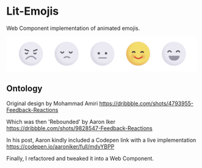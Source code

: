 # Lit-Emojis
Web Component implementation of animated emojis.

![Output as GIF](./demo.gif)

## Ontology
Original design by Mohammad Amiri
https://dribbble.com/shots/4793955-Feedback-Reactions

Which was then 'Rebounded' by Aaron Iker
https://dribbble.com/shots/9828547-Feedback-Reactions

In his post, Aaron kindly included a Codepen link with a live implementation
https://codepen.io/aaroniker/full/mdyYBPP

Finally, I refactored and tweaked it into a Web Component.